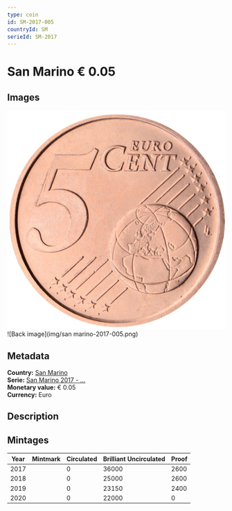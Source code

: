 ```yaml
---
type: coin
id: SM-2017-005
countryId: SM
serieId: SM-2017
---
```


# San Marino € 0.05

## Images

![Front image](../../../img/common-2007-005.png) ![Back image](img/san marino-2017-005.png)

## Metadata

**Country:** [San Marino](../index.md)\
**Serie:** [San Marino 2017 - ...](index.md)\
**Monetary value:** € 0.05\
**Currency:** Euro

## Description


## Mintages

| Year | Mintmark | Circulated | Brilliant Uncirculated | Proof |
| ---- | -------- | ---------- | ---------------------- | ----- |
| 2017 |  | 0| 36000 | 2600 |
| 2018 |  | 0| 25000 | 2600 |
| 2019 |  | 0| 23150 | 2400 |
| 2020 |  | 0| 22000 | 0 |
